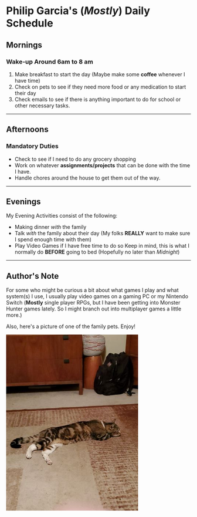 # Philip Garcia's (*Mostly*) Daily Schedule

## Mornings
### Wake-up Around 6am to 8 am
1. Make breakfast to start the day (Maybe make some **coffee** whenever I have time)
2. Check on pets to see if they need more food or any medication to start their day
3. Check emails to see if there is anything important to do for school or other necessary tasks.

---

## Afternoons
### Mandatory Duties
- Check to see if I need to do any grocery shopping 
- Work on whatever **assignments/projects** that can be done with the time I have.
- Handle chores around the house to get them out of the way.

---

## Evenings

My Evening Activities consist of the following:
- Making dinner *with* the family 
- Talk *with* the family about their day (My folks **REALLY** want to make sure I spend enough time with them)
- Play Video Games if I have free time to do so
Keep in mind, this is what I normally do **BEFORE** going to bed (Hopefully no later than *Midnight*)

---

## Author's Note

For some who might be curious a bit about what games I play and what system(s) I use, I usually play video games on a gaming PC or my Nintendo Switch (**Mostly** single player RPGs, but I have been getting into Monster Hunter games lately. So I might branch out into multiplayer games a little more.)

Also, here's a picture of one of the family pets. Enjoy!

![family cat](img/cat2.jpg)
